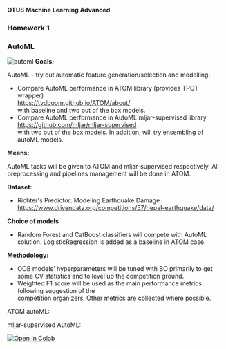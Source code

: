 <!-- ![anomaly_detection_](https://user-images.githubusercontent.com/73858914/149597304-433afb05-5fca-4285-a158-00ff430364ff.png) -->
**OTUS Machine Learning Advanced**
### **Homework 1** 

### AutoML
![automl](https://user-images.githubusercontent.com/73858914/153239767-95271e10-01ad-4b67-ab48-a2e99b695d8d.png)
**Goals:**  

AutoML - try out automatic feature generation/selection and modelling:  
- Compare AutoML performance in ATOM library (provides TPOT wrapper)   
https://tvdboom.github.io/ATOM/about/  
with baseline and two out of the box models.
- Compare AutoML performance in AutoML mljar-supervised library  
https://github.com/mljar/mljar-supervised  
with two out of the box models.
In addition, will try ensembling of autoML models.

**Means:**  

AutoML tasks will be given to ATOM and mljar-supervised respectively.
All preprocessing and pipelines management will be done in ATOM.

**Dataset:**  

- Richter's Predictor: Modeling Earthquake Damage  
https://www.drivendata.org/competitions/57/nepal-earthquake/data/

**Choice of models**  

- Random Forest and CatBoost classifiers will compete with AutoML solution.
LogisticRegression is added as a baseline in ATOM case.

**Methodology:**  

- OOB models' hyperparameters will be tuned with BO primarily to get some CV statistics and to level up the competition ground.  
- Weighted F1 score will be used as the main performance metrics following  suggestion of the  
competition organizers. Other metrics are collected where possible.

ATOM autoML:

mljar-supervised AutoML:  

<a href="https://colab.research.google.com/github/oort77/OTUS_ADV_HW1/blob/main/notebooks/otus_adv_hw1_automl_mljar.ipynb" target="_parent"><img src="https://colab.research.google.com/assets/colab-badge.svg" alt="Open In Colab"/></a>
